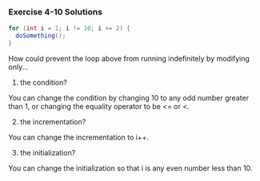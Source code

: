 ### Exercise 4-10 Solutions

  ```java
for (int i = 1; i != 10; i += 2) {
    doSomething();
}
```

How could prevent the loop above from running indefinitely by modifying only...

1. the condition?

You can change the condition by changing 10 to any odd number greater than 1, or changing the equality operator to be <= or <.


2. the incrementation?

You can change the incrementation to i++.


3. the initialization?

You can change the initialization so that i is any even number less than 10.
